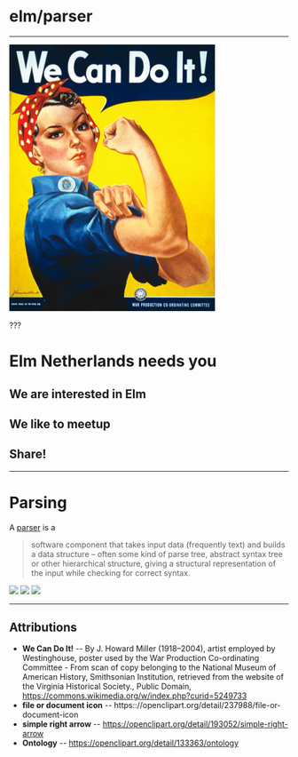 # elm/parser

---

<img src="image/We_Can_Do_It!.jpg" height="480px">

???

# Elm Netherlands needs you
## We are interested in Elm
## We like to meetup
## Share!

---

# Parsing

A [parser](https://en.wikipedia.org/wiki/Parsing) is a

> software component that takes input data (frequently text) and builds a data structure – often some kind of parse tree, abstract syntax tree or other hierarchical structure, giving a structural representation of the input while checking for correct syntax. 


<section class="parsing-definition">
<a href="https://openclipart.org/detail/237988/file-or-document-icon"><img id="input" src="https://openclipart.org/download/237988/text70.svg" /></a>
<a href="https://openclipart.org/detail/193052/simple-right-arrow"><img id="transform" src="https://openclipart.org/download/193052/arrowright.svg" /></a>
<a href="https://openclipart.org/detail/133363/ontology"><img id="output" src="https://openclipart.org/download/133363/Ontology.svg" /></a>
</section>

---

## Attributions

* **We Can Do It!** -- By J. Howard Miller (1918–2004), artist employed by Westinghouse, poster used by the War Production Co-ordinating Committee - From scan of copy belonging to the National Museum of American History, Smithsonian Institution, retrieved from the website of the Virginia Historical Society., Public Domain, https://commons.wikimedia.org/w/index.php?curid=5249733
* **file or document icon** -- https:://openclipart.org/detail/237988/file-or-document-icon
* **simple right arrow** -- https://openclipart.org/detail/193052/simple-right-arrow 
* **Ontology** -- https://openclipart.org/detail/133363/ontology
